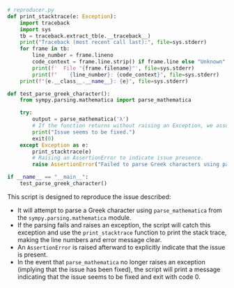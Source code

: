 ```python
# reproducer.py
def print_stacktrace(e: Exception):
    import traceback
    import sys
    tb = traceback.extract_tb(e.__traceback__)
    print("Traceback (most recent call last):", file=sys.stderr)
    for frame in tb:
        line_number = frame.lineno
        code_context = frame.line.strip() if frame.line else "Unknown"
        print(f'  File "{frame.filename}"', file=sys.stderr)
        print(f"    {line_number}: {code_context}", file=sys.stderr)
    print(f"{e.__class__.__name__}: {e}", file=sys.stderr)

def test_parse_greek_character():
    from sympy.parsing.mathematica import parse_mathematica

    try:
        output = parse_mathematica('λ')
        # If the function returns without raising an Exception, we assume it's fixed.
        print("Issue seems to be fixed.")
        exit(0)
    except Exception as e:
        print_stacktrace(e)
        # Raising an AssertionError to indicate issue presence.
        raise AssertionError("Failed to parse Greek characters using parse_mathematica.")

if __name__ == "__main__":
    test_parse_greek_character()
```

This script is designed to reproduce the issue described:
- It will attempt to parse a Greek character using `parse_mathematica` from the `sympy.parsing.mathematica` module.
- If the parsing fails and raises an exception, the script will catch this exception and use the `print_stacktrace` function to print the stack trace, making the line numbers and error message clear.
- An `AssertionError` is raised afterward to explicitly indicate that the issue is present.
- In the event that `parse_mathematica` no longer raises an exception (implying that the issue has been fixed), the script will print a message indicating that the issue seems to be fixed and exit with code 0.